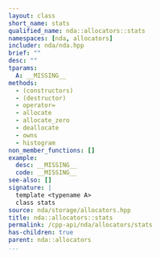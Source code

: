 ```yaml
---
layout: class
short_name: stats
qualified_name: nda::allocators::stats
namespaces: [nda, allocators]
includer: nda/nda.hpp
brief: ""
desc: ""
tparams:
  A: __MISSING__
methods:
  - (constructors)
  - (destructor)
  - operator=
  - allocate
  - allocate_zero
  - deallocate
  - owns
  - histogram
non_member_functions: []
example:
  desc: __MISSING__
  code: __MISSING__
see-also: []
signature: |
  template <typename A>
  class stats
source: nda/storage/allocators.hpp
title: nda::allocators::stats
permalink: /cpp-api/nda/allocators/stats
has-children: true
parent: nda::allocators
...
```


